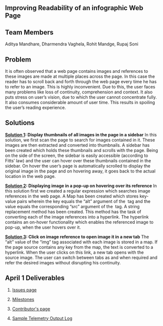 ## Improving Readability of an infographic Web Page

## Team Members
Aditya Mandhare, Dharmendra Vaghela, Rohit Mandge, Rupaj Soni

## Problem
It is often observed that a web page contains images and references to these images are made at multiple places across the page. In this case the reader has to scroll back and forth through the web page every time he has to refer to an image. This is highly inconvenient. Due to this, the user faces many problems like loss of continuity, comprehension and context. It also puts stress on user’s vision, due to which the user cannot concentrate fully. It also consumes considerable amount of user time. This results in spoiling the user’s reading experience.

## Solutions
**[Solution 1](https://github.com/DharmendraVaghela/csc510-grp-e/tree/master/Chrome_Extention_SideBar): Display thumbnails of all images in the page in a sidebar**
In this solution, we first scan the page to search for images contained in it. These images are then extracted and converted into thumbnails. A sidebar has been created which holds these thumbnails and scrolls with the page.  Being on the side of the screen, the sidebar is easily accessible (according to Fitts’ law) and the user can hover over these thumbnails contained in the sidebar. On hover the user’s page is automatically scrolled to display the original image in the page and on hovering away, it goes back to the actual location in the web page. 

**[Solution 2](https://github.com/DharmendraVaghela/csc510-grp-e/tree/master/Chrome_Extension_Hover): Displaying image in a pop-up on hovering over its reference**
In this solution first we created a regular expression which searches image references in the web page. A Map has been created which stores key-value pairs wherein the key equals the “alt” argument of the <img/> tag and the value equals the corresponding “src” argument of the <img/> tag. A string replacement method has been created. This method has the task of converting each of the image references into a hyperlink. The hyperlink contains an on-hover functionality which enables the referenced image to pop-up, when the user hovers over it.

**[Solution 3](https://github.com/DharmendraVaghela/csc510-grp-e/tree/master/Chrome_Extension_New_Tab): Click on image reference to open image it in a new tab**
The “alt” value of the “img” tag associated with each image is stored in a map. If the page source contains any key from the map, the text is converted to a hyperlink. When the user clicks on this link, a new tab opens with the source image. The user can switch between tabs as and when required and refer the desired images without disrupting his continuity.

## April 1 Deliverables

1. [Issues page](https://github.com/DharmendraVaghela/csc510-grp-e/issues)

2. [Milestones](https://github.com/DharmendraVaghela/csc510-grp-e/milestones)

3. [Contributor's page](https://github.com/DharmendraVaghela/csc510-grp-e/graphs/contributors)

4. [Sample Telemetry Output Log](https://github.com/DharmendraVaghela/csc510-grp-e/tree/master/Reports/Apr1/Logs)

